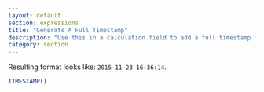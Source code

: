 ```yaml
---
layout: default
section: expressions
title: "Generate A Full Timestamp"
description: "Use this in a calculation field to add a full timestamp for when the record was initially generated or edited, automatically."
category: section
---
```


Resulting format looks like: `2015-11-23 16:36:14`.

```js
TIMESTAMP()
```
